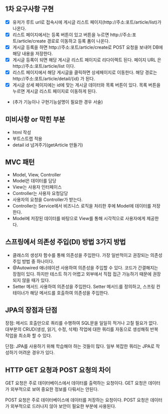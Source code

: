 ## 1차 요구사항 구현
- [x] 유저가 루트 url로 접속시에 게시글 리스트 페이지(http://주소:포트/article/list)가 나온다.
- [x] 리스트 페이지에서는 등록 버튼이 있고 버튼을 누르면 http://주소:포트/article/create 경로로 이동하고 등록 폼이 나온다.
- [x] 게시글 등록을 하면 http://주소:포트/article/create로 POST 요청을 보내어 DB에 해당 내용을 저장한다.
- [x] 게시글 등록이 되면 해당 게시글 리스트 페이지로 리다이렉트 된다. 페이지 URL 은 http://주소:포트/article/list 이다.
- [x] 리스트 페이지에서 해당 게시글을 클릭하면 상세페이지로 이동한다. 해당 경로는 http://주소:포트/article/detail/{id} 가 된다.
- [x] 게시글 상세 페이지에는 id에 맞는 게시글 데이터와 목록 버튼이 있다. 목록 버튼을 누르면 게시글 리스트 페이지로 이동하게 된다.

- (추가 기능이나 구현기능설명이 필요한 경우 서술)

## 미비사항 or 막힌 부분
- html 작성
- 부트스트랩 적용
- detail id 넘겨주기(getArticle 만들기)


## MVC 패턴
- Model, View, Controller
- Model은 데이터를 담당
- View는 사용자 인터페이스
- Controller는 사용자 요청담당
- 사용자의 요청을 Controller가 받는다.
- Controller는 Service에서 비즈니스 로직을 처리한 후에 Model에 데이터를 저장한다.
- Model에 저장된 데이터를 바탕으로 View를 통해 시각적으로 사용자에게 제공한다.

## 스프링에서 의존성 주입(DI) 방법 3가지 방법
- 클래스의 생성자 함수를 통해 의존성을 주입한다. 가장 일반적이고 권장되는 의존성 주입 방법 중 하나이다.
- @Autowired 애너테이션 사용하여 의존성을 주입할 수 있다. 코드가 간결해지는 장점이 있다. 하지만 테스트 하기 어렵고 외부에서 직접 접근 가능하기 때문에 권장되지 않을 때가 있다.
- Setter 메서드 사용하여 의존성을 주입한다. Setter 메서드를 정의하고, 스프링 컨테이너가 해당 메서드를 호출하여 의존성을 주입한다. 

## JPA의 장점과 단점
장점: 메서드 호출만으로 쿼리를 수행하여 SQL문을 일일히 적거나 고칠 필요가 없다.
대부분의 CRUD(생성, 읽기, 수정, 삭제) 작업에 대한 쿼리를 자동으로 생성해줘 반복 작업을 최소화 할 수 있다.

단점: JPA를 사용하기 위해 학습해야 하는 것들이 많다.
일부 복잡한 쿼리는 JPA로 작성하기 어려운 경우가 있다.
## HTTP GET 요청과 POST 요청의 차이
GET 요청은 주로 데이터베이스에서 데이터를 출력하는 요청이다.
GET 요청은 데이터가 외부적으로 보여 중요한 정보를 다뤄서는 안된다.

POST 요청은 주로 데이터베이스에 데이터를 저장하는 요청이다.
POST 요청은 데이터가 외부적으로 드러나지 않아 보안이 필요한 부분에 사용된다.